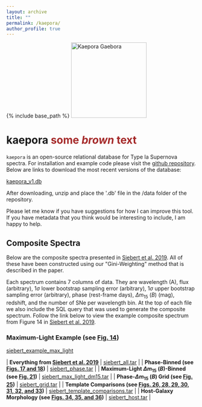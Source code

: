 ```yaml
---
layout: archive
title: ""
permalink: /kaepora/
author_profile: true
---
```


{% include base_path %}
<img src="http://msiebert1.github.io/images/Kaepora_Gaebora_Icon.png" alt="Kaepora Gaebora" align="bottom" width="200"/>

kaepora <span style="color:brown">some *brown* text</span>
=======

``kaepora`` is an open-source relational database for Type Ia Supernova spectra. For installation and example code please visit the [github repository](https://github.com/msiebert1/kaepora). Below are links to download the most recent versions of the database:

[kaepora_v1.db]()

After downloading, unzip and place the '.db' file in the /data folder of the repository. 

Please let me know if you have suggestions for how I can improve this tool. If you have metadata that you think would be interesting to include, I am happy to help. 

## Composite Spectra

Below are the composite spectra presented in [Siebert et al. 2019](https://msiebert1.github.io/publication/2019-XX-XX-Siebert_2019_MNRAS). All of these have been constructed using our "Gini-Weighting" method that is described in the paper. 

Each spectrum contains 7 columns of data. They are wavelength (A), flux (arbitrary), $1\sigma$ lower bootstrap sampling error (arbitrary), $1\sigma$ upper bootstrap sampling error (arbitrary), phase (rest-frame days), $\Delta m_{15}$ $(B)$ (mag), redshift, and the number of SNe per wavelength bin. At the top of each file we also include the SQL query that was used to generate the composite spectrum. Follow the link below to view the example composite spectrum from Figure 14 in [Siebert et al. 2019](https://msiebert1.github.io/publication/2019-XX-XX-Siebert_2019_MNRAS). 

### Maximum-Light Example (see [Fig. 14](https://msiebert1.github.io/files/maximum_light_all_dm15.pdf))

[siebert_example_max_light](http://msiebert1.github.io/files/siebert_example_max_light_N=102_Nspec=170_phase=p0.01_dm15=1.13_z=0.014.txt)


| **Everything from [Siebert et al. 2019](https://msiebert1.github.io/publication/2019-XX-XX-Siebert_2019_MNRAS)** | [siebert_all.tar]()                              |
| **Phase-Binned (see [Figs. 17 and 18]())**                              | [siebert_phase.tar]()                                                                     |
| **Maximum-Light $\Delta m_{15}$ $(B)$-Binned (see [Fig. 21]())**        | [siebert_max_light_dm15.tar](http://msiebert1.github.io/files/siebert_max_light_dm15.tar) |
| **Phase-$\Delta m_{15}$ $(B)$ Grid (see [Fig. 25]())**                  | [siebert_grid.tar]()                                                                      |
| **Template Comparisons (see [Figs. 26, 28, 29, 30, 31, 32, and 33]())** | [siebert_template_comparisons.tar]()                                                      |
| **Host-Galaxy Morphology (see [Figs. 34, 35, and 36]())**               | [siebert_host.tar]()                                                                      |

